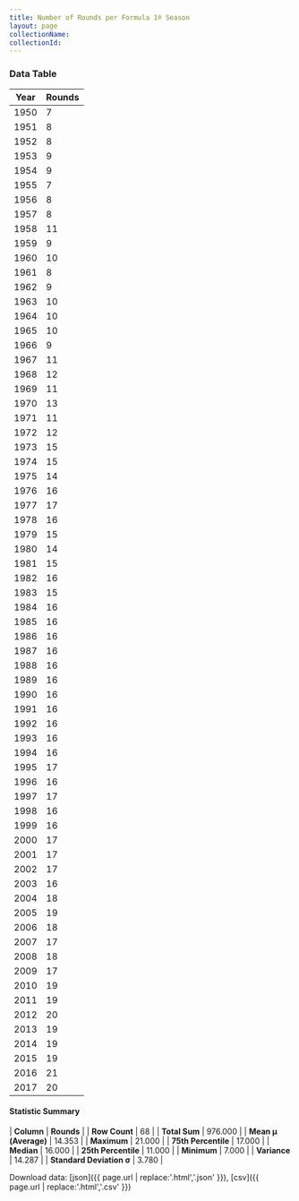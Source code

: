 ```yaml
---
title: Number of Rounds per Formula 1® Season
layout: page
collectionName: 
collectionId: 
---
```




<canvas id="chart" width="400" height="180"></canvas>
<script>
var data = {
  "labels" : [
    "1950",
    "1951",
    "1952",
    "1953",
    "1954",
    "1955",
    "1956",
    "1957",
    "1958",
    "1959",
    "1960",
    "1961",
    "1962",
    "1963",
    "1964",
    "1965",
    "1966",
    "1967",
    "1968",
    "1969",
    "1970",
    "1971",
    "1972",
    "1973",
    "1974",
    "1975",
    "1976",
    "1977",
    "1978",
    "1979",
    "1980",
    "1981",
    "1982",
    "1983",
    "1984",
    "1985",
    "1986",
    "1987",
    "1988",
    "1989",
    "1990",
    "1991",
    "1992",
    "1993",
    "1994",
    "1995",
    "1996",
    "1997",
    "1998",
    "1999",
    "2000",
    "2001",
    "2002",
    "2003",
    "2004",
    "2005",
    "2006",
    "2007",
    "2008",
    "2009",
    "2010",
    "2011",
    "2012",
    "2013",
    "2014",
    "2015",
    "2016",
    "2017"
  ],
  "datasets" : [
    {
      "label" : "Rounds",
      "data" : [
        7,
        8,
        8,
        9,
        9,
        7,
        8,
        8,
        11,
        9,
        10,
        8,
        9,
        10,
        10,
        10,
        9,
        11,
        12,
        11,
        13,
        11,
        12,
        15,
        15,
        14,
        16,
        17,
        16,
        15,
        14,
        15,
        16,
        15,
        16,
        16,
        16,
        16,
        16,
        16,
        16,
        16,
        16,
        16,
        16,
        17,
        16,
        17,
        16,
        16,
        17,
        17,
        17,
        16,
        18,
        19,
        18,
        17,
        18,
        17,
        19,
        19,
        20,
        19,
        19,
        19,
        21,
        20
      ],
      "borderColor" : [
        "#1D181E",
        "#1D181E",
        "#1D181E",
        "#1D181E",
        "#1D181E",
        "#1D181E",
        "#1D181E",
        "#1D181E",
        "#1D181E",
        "#1D181E",
        "#1D181E",
        "#1D181E",
        "#1D181E",
        "#1D181E",
        "#1D181E",
        "#1D181E",
        "#1D181E",
        "#1D181E",
        "#1D181E",
        "#1D181E",
        "#1D181E",
        "#1D181E",
        "#1D181E",
        "#1D181E",
        "#1D181E",
        "#1D181E",
        "#1D181E",
        "#1D181E",
        "#1D181E",
        "#1D181E",
        "#1D181E",
        "#1D181E",
        "#1D181E",
        "#1D181E",
        "#1D181E",
        "#1D181E",
        "#1D181E",
        "#1D181E",
        "#1D181E",
        "#1D181E",
        "#1D181E",
        "#1D181E",
        "#1D181E",
        "#1D181E",
        "#1D181E",
        "#1D181E",
        "#1D181E",
        "#1D181E",
        "#1D181E",
        "#1D181E",
        "#1D181E",
        "#1D181E",
        "#1D181E",
        "#1D181E",
        "#1D181E",
        "#1D181E",
        "#1D181E",
        "#1D181E",
        "#1D181E",
        "#1D181E",
        "#1D181E",
        "#1D181E",
        "#1D181E",
        "#1D181E",
        "#1D181E",
        "#1D181E",
        "#1D181E",
        "#1D181E"
      ],
      "borderWidth" : 1,
      "backgroundColor" : [
        "#9C8E8D",
        "#9C8E8D",
        "#9C8E8D",
        "#9C8E8D",
        "#9C8E8D",
        "#9C8E8D",
        "#9C8E8D",
        "#9C8E8D",
        "#9C8E8D",
        "#9C8E8D",
        "#9C8E8D",
        "#9C8E8D",
        "#9C8E8D",
        "#9C8E8D",
        "#9C8E8D",
        "#9C8E8D",
        "#9C8E8D",
        "#9C8E8D",
        "#9C8E8D",
        "#9C8E8D",
        "#9C8E8D",
        "#9C8E8D",
        "#9C8E8D",
        "#9C8E8D",
        "#9C8E8D",
        "#9C8E8D",
        "#9C8E8D",
        "#9C8E8D",
        "#9C8E8D",
        "#9C8E8D",
        "#9C8E8D",
        "#9C8E8D",
        "#9C8E8D",
        "#9C8E8D",
        "#9C8E8D",
        "#9C8E8D",
        "#9C8E8D",
        "#9C8E8D",
        "#9C8E8D",
        "#9C8E8D",
        "#9C8E8D",
        "#9C8E8D",
        "#9C8E8D",
        "#9C8E8D",
        "#9C8E8D",
        "#9C8E8D",
        "#9C8E8D",
        "#9C8E8D",
        "#9C8E8D",
        "#9C8E8D",
        "#9C8E8D",
        "#9C8E8D",
        "#9C8E8D",
        "#9C8E8D",
        "#9C8E8D",
        "#9C8E8D",
        "#9C8E8D",
        "#9C8E8D",
        "#9C8E8D",
        "#9C8E8D",
        "#9C8E8D",
        "#9C8E8D",
        "#9C8E8D",
        "#9C8E8D",
        "#9C8E8D",
        "#9C8E8D",
        "#9C8E8D",
        "#9C8E8D"
      ]
    }
  ]
};
var options = {
  legend: {
    display: false
  },
  scales: {
    xAxes: [{
      ticks: {
        beginAtZero: true,
        maxRotation: 180,
        display: window.innerWidth > 800
      }
    }],
    yAxes: [{
      ticks: {
        beginAtZero: true
      }
    }]
  },
  onResize: function(chart, size) {
    chart.options.scales.xAxes[0].ticks.display = size.width > 800;
  }
};
var chart = new Chart("chart", {
    data: data,
    type: 'bar',
    options: options
});
</script>



### Data Table

| Year | Rounds |
|--|--|
| 1950 | 7 |
| 1951 | 8 |
| 1952 | 8 |
| 1953 | 9 |
| 1954 | 9 |
| 1955 | 7 |
| 1956 | 8 |
| 1957 | 8 |
| 1958 | 11 |
| 1959 | 9 |
| 1960 | 10 |
| 1961 | 8 |
| 1962 | 9 |
| 1963 | 10 |
| 1964 | 10 |
| 1965 | 10 |
| 1966 | 9 |
| 1967 | 11 |
| 1968 | 12 |
| 1969 | 11 |
| 1970 | 13 |
| 1971 | 11 |
| 1972 | 12 |
| 1973 | 15 |
| 1974 | 15 |
| 1975 | 14 |
| 1976 | 16 |
| 1977 | 17 |
| 1978 | 16 |
| 1979 | 15 |
| 1980 | 14 |
| 1981 | 15 |
| 1982 | 16 |
| 1983 | 15 |
| 1984 | 16 |
| 1985 | 16 |
| 1986 | 16 |
| 1987 | 16 |
| 1988 | 16 |
| 1989 | 16 |
| 1990 | 16 |
| 1991 | 16 |
| 1992 | 16 |
| 1993 | 16 |
| 1994 | 16 |
| 1995 | 17 |
| 1996 | 16 |
| 1997 | 17 |
| 1998 | 16 |
| 1999 | 16 |
| 2000 | 17 |
| 2001 | 17 |
| 2002 | 17 |
| 2003 | 16 |
| 2004 | 18 |
| 2005 | 19 |
| 2006 | 18 |
| 2007 | 17 |
| 2008 | 18 |
| 2009 | 17 |
| 2010 | 19 |
| 2011 | 19 |
| 2012 | 20 |
| 2013 | 19 |
| 2014 | 19 |
| 2015 | 19 |
| 2016 | 21 |
| 2017 | 20 |

#### Statistic Summary

| **Column** | **Rounds** |
| **Row Count** | 68 |
| **Total Sum** | 976.000 |
| **Mean μ (Average)** | 14.353 |
| **Maximum** | 21.000 |
| **75th Percentile** | 17.000 |
| **Median** | 16.000 |
| **25th Percentile** | 11.000 |
| **Minimum** | 7.000 |
| **Variance** | 14.287 |
| **Standard Deviation σ** | 3.780 |

Download data: [json]({{ page.url | replace:'.html','.json' }}), [csv]({{ page.url | replace:'.html','.csv' }})
